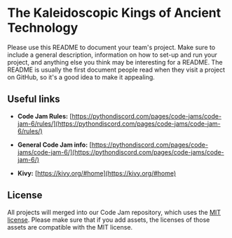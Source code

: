 # The Kaleidoscopic Kings of Ancient Technology

Please use this README to document your team's project. Make sure to include a general description, information on how to set-up and run your project, and anything else you think may be interesting for a README. The README is usually the first document people read when they visit a project on GitHub, so it's a good idea to make it appealing.

## Useful links

- **Code Jam Rules:** [https://pythondiscord.com/pages/code-jams/code-jam-6/rules/](https://pythondiscord.com/pages/code-jams/code-jam-6/rules/)

- **General Code Jam info:** [https://pythondiscord.com/pages/code-jams/code-jam-6/](https://pythondiscord.com/pages/code-jams/code-jam-6/)

- **Kivy:** [https://kivy.org/#home](https://kivy.org/#home)

## License

All projects will merged into our Code Jam repository, which uses the [MIT license](../LICENSE). Please make sure that if you add assets, the licenses of those assets are compatible with the MIT license.
